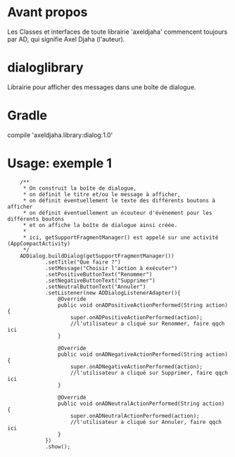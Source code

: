 # Avant propos
Les Classes et interfaces de toute librairie 'axeldjaha' commencent toujours par AD, qui signifie Axel Djaha (l'auteur).
# dialoglibrary
Librairie pour afficher des messages dans une boîte de dialogue.
# Gradle
compile 'axeldjaha.library:dialog:1.0'
# Usage: exemple 1

        /**
         * On construit la boîte de dialogue,
         * on définit le titre et/ou le message à afficher,
         * on définit éventuellement le texte des différents boutons à afficher
         * on définit éventuellement un écouteur d'évènement pour les différents boutons
         * et on affiche la boîte de dialogue ainsi créée.
         *
         * ici, getSupportFragmentManager() est appelé sur une activité (AppCompactActivity)
         */
        ADDialog.buildDialog(getSupportFragmentManager())
                .setTitle("Que faire ?")
                .setMessage("Choisir l'action à exécuter")
                .setPositiveButtonText("Renommer")
                .setNegativeButtonText("Supprimer")
                .setNeutralButtonText("Annuler")
                .setListener(new ADDialogListenerAdapter(){
                    @Override
                    public void onADPositiveActionPerformed(String action) {
                        super.onADPositiveActionPerformed(action);
                        //l'utilisateur a cliqué sur Renommer, faire qqch ici
                    }

                    @Override
                    public void onADNegativeActionPerformed(String action) {
                        super.onADNegativeActionPerformed(action);
                        //l'utilisateur a cliqué sur Supprimer, faire qqch ici
                    }

                    @Override
                    public void onADNeutralActionPerformed(String action) {
                        super.onADNeutralActionPerformed(action);
                        //l'utilisateur a cliqué sur Annuler, faire qqch ici
                    }
                })
                .show();

